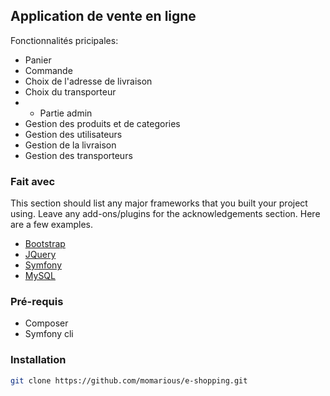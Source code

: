 ## Application de vente en ligne

Fonctionnalités pricipales:
* Panier
* Commande
* Choix de l'adresse de livraison
* Choix du transporteur
* * Partie admin
* Gestion des produits et de categories
* Gestion des utilisateurs
* Gestion de la livraison
* Gestion des transporteurs

### Fait avec

This section should list any major frameworks that you built your project using. Leave any add-ons/plugins for the acknowledgements section. Here are a few examples.
* [Bootstrap](https://getbootstrap.com)
* [JQuery](https://jquery.com)
* [Symfony](https://symfony.com)
* [MySQL](https://www.mysql.com)

### Pré-requis

* Composer
* Symfony cli

### Installation

   ```sh
   git clone https://github.com/momarious/e-shopping.git
   ```

